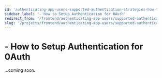 ```yaml
---
id: 'authenticating-app-users-supported-authentication-strategies-how-to-setup-authentication-for-0auth'
sidebar_label: '- How to Setup Authentication for 0Auth'
redirect_from: '/frontend/authenticating-app-users/supported-authentication-strategies/how-to-setup-authentication-for-0auth'
slug: '/projects/frontend/authenticating-app-users/supported-authentication-strategies/how-to-setup-authentication-for-0auth'
---
```


# - How to Setup Authentication for 0Auth

...coming soon.
